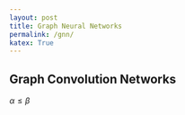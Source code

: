 ```yaml
---
layout: post
title: Graph Neural Networks
permalink: /gnn/
katex: True
---
```


## Graph Convolution Networks
$\alpha \leq \beta$
